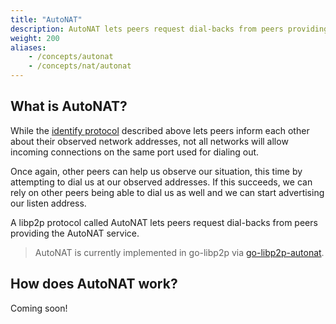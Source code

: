 ```yaml
---
title: "AutoNAT"
description: AutoNAT lets peers request dial-backs from peers providing the AutoNAT service.
weight: 200
aliases:
    - /concepts/autonat
    - /concepts/nat/autonat
---
```


## What is AutoNAT?

While the [identify protocol][spec_identify] described above lets peers inform each other about their observed network addresses, not all networks will allow incoming connections on the same port used for dialing out.

Once again, other peers can help us observe our situation, this time by attempting to dial us at our observed addresses.
If this succeeds, we can rely on other peers being able to dial us as well and we can start advertising our listen address.

A libp2p protocol called AutoNAT lets peers request dial-backs from peers providing the AutoNAT service.

> AutoNAT is currently implemented in go-libp2p via [go-libp2p-autonat](https://github.com/libp2p/go-libp2p/tree/master/p2p/host/autonat).

[spec_identify]: https://github.com/libp2p/specs/tree/master/identify

## How does AutoNAT work?

Coming soon!
